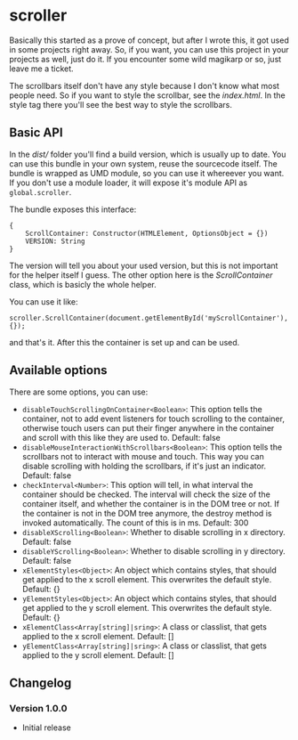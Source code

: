 # scroller #

Basically this started as a prove of concept, but after I wrote this, it got used in some projects right away.
So, if you want, you can use this project in your projects as well, just do it. If you encounter some wild
magikarp or so, just leave me a ticket.

The scrollbars itself don't have any style because I don't know what most people need. So if you want to style
the scrollbar, see the *index.html*. In the style tag there you'll see the best way to style the scrollbars.

## Basic API ##

In the *dist/* folder you'll find a build version, which is usually up to date. You can use this bundle in your own
system, reuse the sourcecode itself. The bundle is wrapped as UMD module, so you can use it whereever you want. If
you don't use a module loader, it will expose it's module API as `global.scroller`.

The bundle exposes this interface:

    {
        ScrollContainer: Constructor(HTMLElement, OptionsObject = {})
        VERSION: String
    }
    
The version will tell you about your used version, but this is not important for the helper itself I guess. The other
option here is the *ScrollContainer* class, which is basicly the whole helper.

You can use it like:

    scroller.ScrollContainer(document.getElementById('myScrollContainer'), {});

and that's it. After this the container is set up and can be used.

## Available options ##

There are some options, you can use:

* `disableTouchScrollingOnContainer<Boolean>`: This option tells the container, not to add event listeners for touch
scrolling to the container, otherwise touch users can put their finger anywhere in the container and scroll with this
like they are used to. Default: false
* `disableMouseInteractionWithScrollbars<Boolean>`: This option tells the scrollbars not to interact with mouse and
touch. This way you can disable scrolling with holding the scrollbars, if it's just an indicator. Default: false
* `checkInterval<Number>`: This option will tell, in what interval the container should be checked. The interval will
check the size of the container itself, and whether the container is in the DOM tree or not. If the container is not
in the DOM tree anymore, the destroy method is invoked automatically. The count of this is in ms. Default: 300
* `disableXScrolling<Boolean>`: Whether to disable scrolling in x directory. Default: false
* `disableYScrolling<Boolean>`: Whether to disable scrolling in y directory. Default: false
* `xElementStyles<Object>`: An object which contains styles, that should get applied to the x scroll element. This
overwrites the default style. Default: {}
* `yElementStyles<Object>`: An object which contains styles, that should get applied to the y scroll element. This
overwrites the default style. Default: {}
* `xElementClass<Array[string]|sring>`: A class or classlist, that gets applied to the x scroll element. Default: []
* `yElementClass<Array[string]|sring>`: A class or classlist, that gets applied to the y scroll element. Default: []

## Changelog ##

### Version 1.0.0 ###

* Initial release